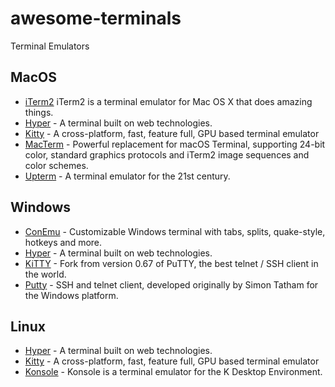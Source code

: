 # awesome-terminals
Terminal Emulators

## MacOS
- [iTerm2](https://github.com/gnachman/iTerm2) iTerm2 is a terminal emulator for Mac OS X that does amazing things.
- [Hyper](https://github.com/zeit/hyper) - A terminal built on web technologies.
- [Kitty](https://github.com/kovidgoyal/kitty) - A cross-platform, fast, feature full, GPU based terminal emulator
- [MacTerm](https://www.macterm.net/) - Powerful replacement for macOS Terminal, supporting 24-bit color, standard graphics protocols and iTerm2 image sequences and color schemes.
- [Upterm](https://github.com/railsware/upterm) - A terminal emulator for the 21st century.

## Windows
- [ConEmu](https://github.com/Maximus5/ConEmu) - Customizable Windows terminal with tabs, splits, quake-style, hotkeys and more.
- [Hyper](https://github.com/zeit/hyper) - A terminal built on web technologies.
- [KiTTY](http://kitty.9bis.net/) - Fork from version 0.67 of PuTTY, the best telnet / SSH client in the world.
- [Putty](https://www.putty.org/) - SSH and telnet client, developed originally by Simon Tatham for the Windows platform.

## Linux
- [Hyper](https://github.com/zeit/hyper) - A terminal built on web technologies.
- [Kitty](https://github.com/kovidgoyal/kitty) - A cross-platform, fast, feature full, GPU based terminal emulator
- [Konsole](https://konsole.kde.org/) - Konsole is a terminal emulator for the K Desktop Environment.

